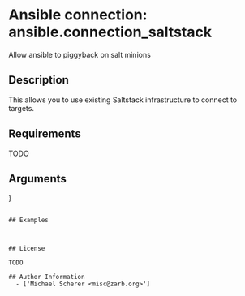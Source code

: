 # Ansible connection: ansible.connection_saltstack


Allow ansible to piggyback on salt minions

## Description

This allows you to use existing Saltstack infrastructure to connect to targets.

## Requirements

TODO

## Arguments

}
```

## Examples



## License

TODO

## Author Information
  - ['Michael Scherer <misc@zarb.org>']
